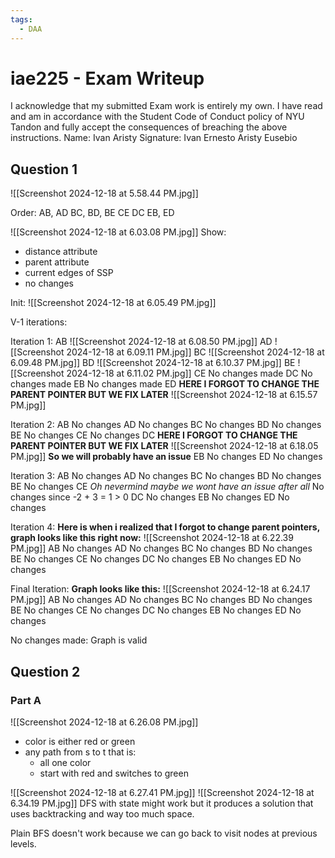 ```yaml
---
tags:
  - DAA
---
```

# iae225 - Exam Writeup

I acknowledge that my submitted Exam work is entirely my own. I have read and am in accordance with the Student Code of Conduct policy of NYU Tandon and fully accept the consequences of breaching the above instructions. 
Name: Ivan Aristy
Signature: Ivan Ernesto Aristy Eusebio

## Question 1

![[Screenshot 2024-12-18 at 5.58.44 PM.jpg]]

Order:
AB, AD
BC, BD, BE
CE
DC
EB, ED

![[Screenshot 2024-12-18 at 6.03.08 PM.jpg]]
Show:
- distance attribute
- parent attribute
- current edges of SSP
- no changes

Init:
![[Screenshot 2024-12-18 at 6.05.49 PM.jpg]]

V-1 iterations:

Iteration 1:
AB
![[Screenshot 2024-12-18 at 6.08.50 PM.jpg]]
AD
![[Screenshot 2024-12-18 at 6.09.11 PM.jpg]]
BC
![[Screenshot 2024-12-18 at 6.09.48 PM.jpg]]
BD
![[Screenshot 2024-12-18 at 6.10.37 PM.jpg]]
BE
![[Screenshot 2024-12-18 at 6.11.02 PM.jpg]]
CE
No changes made
DC
No changes made
EB
No changes made
ED
**HERE I FORGOT TO CHANGE THE PARENT POINTER BUT WE FIX LATER**
![[Screenshot 2024-12-18 at 6.15.57 PM.jpg]]

Iteration 2:
AB
No changes
AD
No changes
BC
No changes
BD
No changes
BE
No changes
CE
No changes
DC
**HERE I FORGOT TO CHANGE THE PARENT POINTER BUT WE FIX LATER**
![[Screenshot 2024-12-18 at 6.18.05 PM.jpg]]
**So we will probably have an issue**
EB
No changes
ED
No changes

Iteration 3:
AB
No changes
AD
No changes
BC
No changes
BD
No changes
BE
No changes
CE
*Oh nevermind maybe we wont have an issue after all*
No changes since -2 + 3 = 1 > 0 
DC
No changes
EB
No changes
ED
No changes

Iteration 4:
**Here is when i realized that I forgot to change parent pointers, graph looks like this right now:**
![[Screenshot 2024-12-18 at 6.22.39 PM.jpg]]
AB
No changes
AD
No changes
BC
No changes
BD
No changes
BE
No changes
CE
No changes
DC
No changes
EB
No changes
ED
No changes

Final Iteration:
**Graph looks like this:**
![[Screenshot 2024-12-18 at 6.24.17 PM.jpg]]
AB
No changes
AD
No changes
BC
No changes
BD
No changes
BE
No changes
CE
No changes
DC
No changes
EB
No changes
ED
No changes

No changes made: Graph is valid

## Question 2

### Part A
![[Screenshot 2024-12-18 at 6.26.08 PM.jpg]]
- color is either red or green 
- any path from s to t that is:
	- all one color
	- start with red and switches to green

![[Screenshot 2024-12-18 at 6.27.41 PM.jpg]]
![[Screenshot 2024-12-18 at 6.34.19 PM.jpg]]
DFS with state might work but it produces a solution that uses backtracking and way too much space.

Plain BFS doesn't work because we can go back to visit nodes at previous levels.



